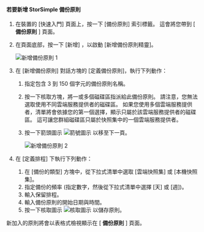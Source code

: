 <!--author=v-sharos last changed: 11/06/15-->

#### <a name="to-add-a-storsimple-backup-policy"></a>若要新增 StorSimple 備份原則
1. 在裝置的 [快速入門] 頁面上，按一下 [備份原則] 索引標籤。 這會將您帶到 [ **備份原則** ] 頁面。
2. 在頁面底部，按一下 [新增]  ，以啟動 [新增備份原則精靈]。
   
    ![新增備份原則 1](./media/storsimple-add-backup-policy-u2/AddBackupPolicy1.png)
3. 在 [新增備份原則] 對話方塊的 [定義備份原則]，執行下列動作：
   
   1. 指定包含 3 到 150 個字元的備份原則名稱。
   2. 按一下核取方塊，將一或多個磁碟區指派給此備份原則。 請注意，您無法選取使用不同雲端服務提供者的磁碟區。 如果您使用多個雲端服務提供者，清單將會依據您的第一個選擇，顯示只屬於該雲端服務提供者的磁碟區。 這可讓您群組磁碟區只屬於快照集中的一個雲端服務提供者。
   3. 按一下箭頭圖示  ![箭號圖示](./media/storsimple-add-backup-policy-u2/HCS_ArrowIcon-include.png) 以移至下一頁。
      
      ![新增備份原則 2](./media/storsimple-add-backup-policy-u2/AddBackupPolicy2.png)
4. 在 [定義排程] 下執行下列動作：
   
   1. 在 [備份的類型] 方塊中，從下拉式清單中選取 [雲端快照集] 或 [本機快照集]。
   2. 指定備份的頻率 (指定數字，然後從下拉式清單中選擇 [天] 或 [週])。
   3. 輸入保留排程。
   4. 輸入備份原則的開始日期與時間。  
   5. 按一下核取圖示  ![核取圖示](./media/storsimple-add-backup-policy-u2/HCS_CheckIcon-include.png) 以儲存原則。

新加入的原則將會以表格式檢視顯示在 [ **備份原則** ] 頁面。

